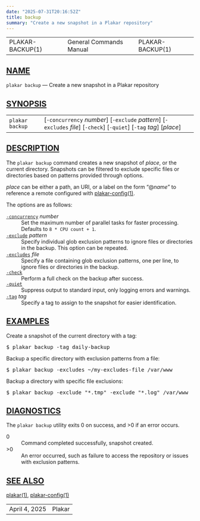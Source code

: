 ```yaml
---
date: "2025-07-31T20:16:52Z"
title: backup
summary: "Create a new snapshot in a Plakar repository"
---
```

<table class="head">
  <tr>
    <td class="head-ltitle">PLAKAR-BACKUP(1)</td>
    <td class="head-vol">General Commands Manual</td>
    <td class="head-rtitle">PLAKAR-BACKUP(1)</td>
  </tr>
</table>
<div class="manual-text">
<section class="Sh">
<h1 class="Sh" id="NAME"><a class="permalink" href="#NAME">NAME</a></h1>
<p class="Pp"><code class="Nm">plakar backup</code> &#x2014;
    <span class="Nd">Create a new snapshot in a Plakar repository</span></p>
</section>
<section class="Sh">
<h1 class="Sh" id="SYNOPSIS"><a class="permalink" href="#SYNOPSIS">SYNOPSIS</a></h1>
<table class="Nm">
  <tr>
    <td><code class="Nm">plakar backup</code></td>
    <td>[<code class="Fl">-concurrency</code> <var class="Ar">number</var>]
      [<code class="Fl">-exclude</code> <var class="Ar">pattern</var>]
      [<code class="Fl">-excludes</code> <var class="Ar">file</var>]
      [<code class="Fl">-check</code>] [<code class="Fl">-quiet</code>]
      [<code class="Fl">-tag</code> <var class="Ar">tag</var>]
      [<var class="Ar">place</var>]</td>
  </tr>
</table>
</section>
<section class="Sh">
<h1 class="Sh" id="DESCRIPTION"><a class="permalink" href="#DESCRIPTION">DESCRIPTION</a></h1>
<p class="Pp">The <code class="Nm">plakar backup</code> command creates a new
    snapshot of <var class="Ar">place</var>, or the current directory. Snapshots
    can be filtered to exclude specific files or directories based on patterns
    provided through options.</p>
<p class="Pp"><var class="Ar">place</var> can be either a path, an URI, or a
    label on the form &#x201C;@<var class="Ar">name</var>&#x201D; to reference a
    remote configured with
    <a class="Xr" href="../plakar-config/">plakar-config(1)</a>.</p>
<p class="Pp">The options are as follows:</p>
<dl class="Bl-tag">
  <dt id="concurrency"><a class="permalink" href="#concurrency"><code class="Fl">-concurrency</code></a>
    <var class="Ar">number</var></dt>
  <dd>Set the maximum number of parallel tasks for faster processing. Defaults
      to <code class="Dv">8 * CPU count + 1</code>.</dd>
  <dt id="exclude"><a class="permalink" href="#exclude"><code class="Fl">-exclude</code></a>
    <var class="Ar">pattern</var></dt>
  <dd>Specify individual glob exclusion patterns to ignore files or directories
      in the backup. This option can be repeated.</dd>
  <dt id="excludes"><a class="permalink" href="#excludes"><code class="Fl">-excludes</code></a>
    <var class="Ar">file</var></dt>
  <dd>Specify a file containing glob exclusion patterns, one per line, to ignore
      files or directories in the backup.</dd>
  <dt id="check"><a class="permalink" href="#check"><code class="Fl">-check</code></a></dt>
  <dd>Perform a full check on the backup after success.</dd>
  <dt id="quiet"><a class="permalink" href="#quiet"><code class="Fl">-quiet</code></a></dt>
  <dd>Suppress output to standard input, only logging errors and warnings.</dd>
  <dt id="tag"><a class="permalink" href="#tag"><code class="Fl">-tag</code></a>
    <var class="Ar">tag</var></dt>
  <dd>Specify a tag to assign to the snapshot for easier identification.</dd>
</dl>
</section>
<section class="Sh">
<h1 class="Sh" id="EXAMPLES"><a class="permalink" href="#EXAMPLES">EXAMPLES</a></h1>
<p class="Pp">Create a snapshot of the current directory with a tag:</p>
<div class="Bd Pp Bd-indent Li">
<pre>$ plakar backup -tag daily-backup</pre>
</div>
<p class="Pp">Backup a specific directory with exclusion patterns from a
  file:</p>
<div class="Bd Pp Bd-indent Li">
<pre>$ plakar backup -excludes ~/my-excludes-file /var/www</pre>
</div>
<p class="Pp">Backup a directory with specific file exclusions:</p>
<div class="Bd Pp Bd-indent Li">
<pre>$ plakar backup -exclude &quot;*.tmp&quot; -exclude &quot;*.log&quot; /var/www</pre>
</div>
</section>
<section class="Sh">
<h1 class="Sh" id="DIAGNOSTICS"><a class="permalink" href="#DIAGNOSTICS">DIAGNOSTICS</a></h1>
<p class="Pp">The <code class="Nm">plakar backup</code> utility exits&#x00A0;0
    on success, and&#x00A0;&gt;0 if an error occurs.</p>
<dl class="Bl-tag">
  <dt>0</dt>
  <dd>Command completed successfully, snapshot created.</dd>
  <dt>&gt;0</dt>
  <dd>An error occurred, such as failure to access the repository or issues with
      exclusion patterns.</dd>
</dl>
</section>
<section class="Sh">
<h1 class="Sh" id="SEE_ALSO"><a class="permalink" href="#SEE_ALSO">SEE
  ALSO</a></h1>
<p class="Pp"><a class="Xr" href="../plakar/">plakar(1)</a>,
    <a class="Xr" href="../plakar-config/">plakar-config(1)</a></p>
</section>
</div>
<table class="foot">
  <tr>
    <td class="foot-date">April 4, 2025</td>
    <td class="foot-os">Plakar</td>
  </tr>
</table>
